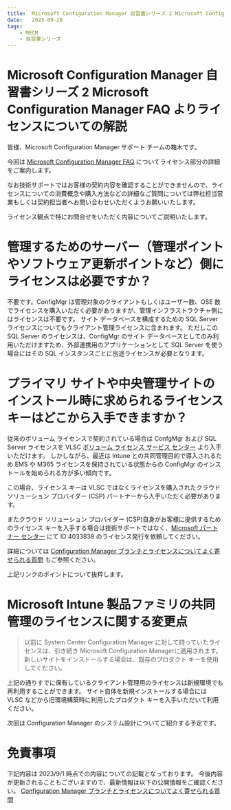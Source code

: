 ```yaml
---
title:  Microsoft Configuration Manager 自習書シリーズ 2 Microsoft Configuration Manager FAQ よりライセンスについての解説
date:   2023-09-28
tags:
    - MECM
    - 自習書シリーズ
---
```


# Microsoft Configuration Manager 自習書シリーズ 2 Microsoft Configuration Manager FAQ よりライセンスについての解説

皆様、Microsoft Configuration Manager サポート チームの箱木です。

今回は [Microsoft Configuration Manager FAQ](https://learn.microsoft.com/ja-jp/mem/configmgr/core/understand/configuration-manager-faq) についてライセンス部分の詳細をご案内します。

なお技術サポートではお客様の契約内容を確認することができませんので、ライセンスについての消費概念や購入方法などの詳細なご質問については弊社担当営業もしくは契約担当者へお問い合わせいただくようお願いいたします。

ライセンス観点で特にお問合せをいただく内容についてご説明いたします。

# 管理するためのサーバー（管理ポイントやソフトウェア更新ポイントなど）側にライセンスは必要ですか？

不要です。ConfigMgr は管理対象のクライアントもしくはユーザー数、OSE 数でライセンスを購入いただく必要がありますが、管理インフラストラクチャ側にはライセンスは不要です。
サイト データベースを構成するための SQL Server ライセンスについてもクライアント管理ライセンスに含まれます。
ただしこの SQL Server のライセンスは、ConfigMgr のサイト データベースとしてのみ利用いただけますため、外部連携用のアプリケーションとして SQL Server を使う場合にはその SQL インスタンスごとに別途ライセンスが必要となります。

# プライマリ サイトや中央管理サイトのインストール時に求められるライセンス キーはどこから入手できますか？

従来のボリューム ライセンスで契約されている場合は ConfgMgr および SQL Server ライセンスを VLSC [ボリューム ライセンス サービス センター](https://www.microsoft.com/licensing/servicecenter/default.aspx) より入手いただけます。
しかしながら、最近は Intune との共同管理目的で導入されるため EMS や M365 ライセンスを保持されている状態からの ConfigMgr のインストールを始められる方が多い傾向です。

この場合、ライセンス キーは VLSC ではなくライセンスを購入されたクラウド ソリューション プロバイダー (CSP) パートナーから入手いただく必要があります。

またクラウド ソリューション プロバイダー (CSP)自身がお客様に提供するためのライセンス キーを入手する場合は技術サポートではなく、[Microsoft パートナー センター](https://partner.microsoft.com/ja-JP/support/?stage=1) にて ID 4033838 のライセンス発行を依頼してください。

詳細については [Configuration Manager ブランチとライセンスについてよく寄せられる質問](https://learn.microsoft.com/ja-jp/mem/configmgr/core/understand/product-and-licensing-faq) もご参照ください。

上記リンクのポイントについて抜粋します。

# Microsoft Intune 製品ファミリの共同管理のライセンスに関する変更点

>以前に System Center Configuration Manager に対して持っていたライセンスは、引き続き Microsoft Configuration Managerに適用されます。 新しいサイトをインストールする場合は、既存のプロダクト キーを使用してください。

上記の通りすでに保有しているクライアント管理用のライセンスは新規環境でも再利用することができます。
サイト自体を新規インストールする場合には VLSC などから旧環境構築時に利用したプロダクト キーを入手いただいて利用ください。

次回は Configuration Manager のシステム設計についてご紹介する予定です。

# 免責事項

下記内容は 2023/9/1 時点での内容についての記載となっております。
今後内容が更新されることもございますので、最新情報は以下の公開情報をご確認ください。
[Configuration Manager ブランチとライセンスについてよく寄せられる質問](https://learn.microsoft.com/ja-jp/mem/configmgr/core/understand/product-and-licensing-faq)
